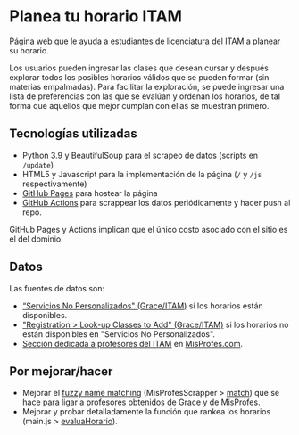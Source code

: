 # Planea tu horario ITAM

[Página web](https://horariositam.com/) que le ayuda a estudiantes de licenciatura del ITAM a planear su horario.    

Los usuarios pueden ingresar las clases que desean cursar y después explorar todos los posibles horarios válidos que se pueden formar (sin materias empalmadas). Para facilitar la exploración, se puede ingresar una lista de preferencias con las que se evalúan y ordenan los horarios, de tal forma que aquellos que mejor cumplan con ellas se muestran primero. 

## Tecnologías utilizadas

- Python 3.9 y BeautifulSoup para el scrapeo de datos (scripts en `/update`)
- HTML5 y Javascript para la implementación de la página (`/` y `/js` respectivamente)
- [GitHub Pages](https://pages.github.com/) para hostear la página
- [GitHub Actions](https://docs.github.com/en/actions) para scrappear los datos periódicamente y hacer push al repo.

GitHub Pages y Actions implican que el único costo asociado con el sitio es el del dominio.

## Datos

Las fuentes de datos son:

- [“Servicios No Personalizados" (Grace/ITAM)](https://serviciosweb.itam.mx/EDSUP/BWZKSENP.P_MenuServNoPers) si los horarios están disponibles.
- ["Registration > Look-up Classes to Add" (Grace/ITAM)]("https://serviciosweb.itam.mx/EDSUP/bwskfcls.p_sel_crse_search") si los horarios no están disponibles en "Servicios No Personalizados".
- [Sección dedicada a profesores del ITAM](https://www.misprofesores.com/escuelas/ITAM-Instituto-Tecnologico-Autonomo-de-Mexico_1003) en [MisProfes.com](https://www.misprofesores.com/). 


## Por mejorar/hacer

- Mejorar el [fuzzy name matching](https://www.rosette.com/name-matching-algorithms/) (MisProfesScrapper > [match](https://github.com/emiliocantuc/horariosITAM/blob/9f12960e16f29bd48e4fbda1258b83c88ef037db/update/misProfesScrapper.py#L53)) que se hace para ligar a profesores obtenidos de Grace y de MisProfes.
- Mejorar y probar detalladamente la función que rankea los horarios (main.js > [evaluaHorario](https://github.com/emiliocantuc/horariosITAM/blob/9f12960e16f29bd48e4fbda1258b83c88ef037db/js/main.js#L272)).